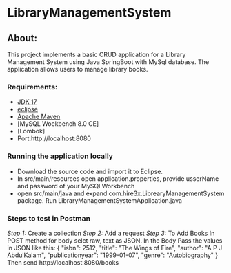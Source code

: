 # LibraryManagementSystem
## About:
This project implements a basic CRUD application for a Library Management System using Java SpringBoot with MySql database. The application allows users to manage library books.

### Requirements:
* [JDK 17](https://www.eclipse.org/downloads/)
* [eclipse](https://www.eclipse.org/downloads/)
* [Apache Maven](https://maven.apache.org/install.html)
* [MySQL Woekbench 8.0 CE]
* [Lombok]
* Port:http://localhost:8080

### Running the application locally
* Download the source code and import it to Eclipse.
* In src/main/resources open application.properties, provide usserName and password of your MySQl Workbench
* open src/main/java and expand com.hire3x.LibrearyManagementSystem package. Run LibraryManagementSystemApplication.java

### Steps to test in Postman
*Step 1:* Create a collection 
*Step 2:* Add a request
*Step 3:* To Add Books 
In POST method for body selct raw, text as JSON.
In the Body Pass the values in JSON like this:
{
        "isbn": 2512,
        "title": "The Wings of Fire",
        "author": "A P J AbdulKalam",
        "publicationyear": "1999-01-07",
        "genre": "Autobiography"
    }
Then send http://localhost:8080/books 
